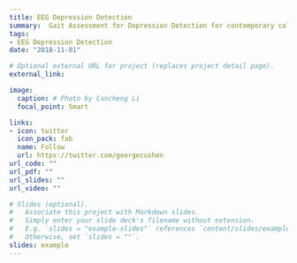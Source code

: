 ```yaml
---
title: EEG Depression Detection
summary:  Gait Assessment for Depression Detection for contemporary college students.
tags:
- EEG Depression Detection
date: "2018-11-01"

# Optional external URL for project (replaces project detail page).
external_link: 

image:
  caption: # Photo by Cancheng Li
  focal_point: Smart

links:
- icon: twitter
  icon_pack: fab
  name: Follow
  url: https://twitter.com/georgecushen
url_code: ""
url_pdf: ""
url_slides: ""
url_video: ""

# Slides (optional).
#   Associate this project with Markdown slides.
#   Simply enter your slide deck's filename without extension.
#   E.g. `slides = "example-slides"` references `content/slides/example-slides.md`.
#   Otherwise, set `slides = ""`.
slides: example
---
```

